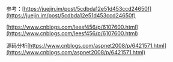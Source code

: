 参考：[https://juejin.im/post/5cdbda12e51d453ccd24650f](https://juejin.im/post/5cdbda12e51d453ccd24650f)

[https://www.cnblogs.com/leesf456/p/6107600.html](https://www.cnblogs.com/leesf456/p/6107600.html)

源码分析[https://www.cnblogs.com/aspnet2008/p/6421571.html](https://www.cnblogs.com/aspnet2008/p/6421571.html)

